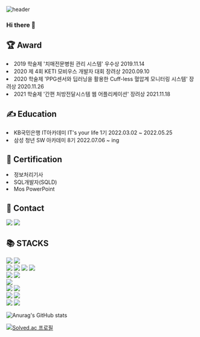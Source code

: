 ![header](https://capsule-render.vercel.app/api?type=Waving&color=auto&height=250&section=header&text=Baek%20JeongEun&fontSize=70)

### Hi there 👋


<div><h2>🏆 Award</h2></div>
<li>2019 학술제 '치매전문병원 관리 시스템' 우수상 2019.11.14</li>  
<li>2020 제 4회 KETI 모비우스 개발자 대회 장려상 2020.09.10</li> 
<li>2020 학술제 'PPG센서와 딥러닝을 활용한 Cuff-less 혈압계 모니터링 시스템' 장려상 2020.11.26</li>
<li>2021 학술제 '간편 처방전달시스템 웹 어플리케이션' 장려상 2021.11.18</li>

<div><h2>✍ Education</h2></div>
<li>KB국민은행 IT아카데미 IT's your life 1기 2022.03.02 ~ 2022.05.25</li>
<li>삼성 청년 SW 아카데미 8기 2022.07.06 ~ ing</li> 

<div><h2>📜 Certification</h2></div>
<li>정보처리기사 </li> 
<li>SQL개발자(SQLD)</li> 
<li>Mos PowerPoint</li> 

<div><h2>📖 Contact</h2></div>
<span><a href="https://snowwhite1106.tistory.com/"><img src="https://img.shields.io/badge/My tech blog-A9BCF5?style=flat-square&logo=GitHub Sponsors&logoColor=white&link=https://snowwhite1106.tistory.com/"/></a>  <a href="mailto:sophia991106@gmail.com"><img src="https://img.shields.io/badge/Gmail-D0A9F5?style=flat-square&logo=Gmail&logoColor=white&link=mailto:sophia991106@gmail.com"/></a></span>

<div><h2>📚 STACKS</h2></div>

<div> 
  <img src="https://img.shields.io/badge/java-007396?style=for-the-badge&logo=java&logoColor=white"> 
  <img src="https://img.shields.io/badge/python-3776AB?style=for-the-badge&logo=python&logoColor=white"> 
  <br>
  
  <img src="https://img.shields.io/badge/html5-E34F26?style=for-the-badge&logo=html5&logoColor=white"> 
  <img src="https://img.shields.io/badge/css-1572B6?style=for-the-badge&logo=css3&logoColor=white"> 
  <img src="https://img.shields.io/badge/javascript-F7DF1E?style=for-the-badge&logo=javascript&logoColor=black"> 
  <img src="https://img.shields.io/badge/jquery-0769AD?style=for-the-badge&logo=jquery&logoColor=white">
  <br>
  
  <img src="https://img.shields.io/badge/oracle-F80000?style=for-the-badge&logo=oracle&logoColor=white"> 
  <img src="https://img.shields.io/badge/mysql-4479A1?style=for-the-badge&logo=mysql&logoColor=white"> 
  <br>
  
  <img src="https://img.shields.io/badge/react-61DAFB?style=for-the-badge&logo=react&logoColor=black"> 
  <br>
  
  <img src="https://img.shields.io/badge/spring-6DB33F?style=for-the-badge&logo=spring&logoColor=white"> 
  <img src="https://img.shields.io/badge/flask-000000?style=for-the-badge&logo=flask&logoColor=white">
  
  <br>

  <img src="https://img.shields.io/badge/linux-FCC624?style=for-the-badge&logo=linux&logoColor=black"> 
  <img src="https://img.shields.io/badge/apache tomcat-F8DC75?style=for-the-badge&logo=apachetomcat&logoColor=white">
  <br>
  
  <img src="https://img.shields.io/badge/github-181717?style=for-the-badge&logo=github&logoColor=white">
  <img src="https://img.shields.io/badge/git-F05032?style=for-the-badge&logo=git&logoColor=white">
  <br>
</div>


![Anurag's GitHub stats](https://github-readme-stats.vercel.app/api?username=BaekJeongEun&show_icons=true&theme=radical)

[![Solved.ac
프로필](http://mazassumnida.wtf/api/mini/generate_badge?boj=ghkdlxld1999)](https://solved.ac/ghkdlxld1999)


<!--
**BaekJeongEun/BaekJeongEun** is a ✨ _special_ ✨ repository because its `README.md` (this file) appears on your GitHub profile.

Here are some ideas to get you started:

- 🔭 I’m currently working on ...
- 🌱 I’m currently learning Spring boot, 
- 👯 I’m looking to collaborate on ...
- 🤔 I’m looking for help with ...
- 💬 Ask me about ...
- 📫 How to reach me: ...
- 😄 Pronouns: ...
- ⚡ Fun fact: ...
-->
